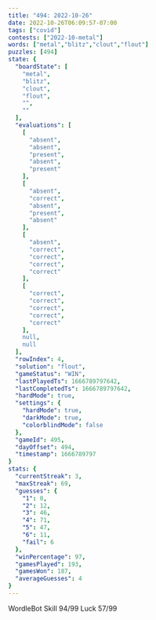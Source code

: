 ```yaml
---
title: "494: 2022-10-26"
date: 2022-10-26T06:09:57-07:00
tags: ["covid"]
contests: ["2022-10-metal"]
words: ["metal","blitz","clout","flout"]
puzzles: [494]
state: {
  "boardState": [
    "metal",
    "blitz",
    "clout",
    "flout",
    "",
    ""
  ],
  "evaluations": [
    [
      "absent",
      "absent",
      "present",
      "absent",
      "present"
    ],
    [
      "absent",
      "correct",
      "absent",
      "present",
      "absent"
    ],
    [
      "absent",
      "correct",
      "correct",
      "correct",
      "correct"
    ],
    [
      "correct",
      "correct",
      "correct",
      "correct",
      "correct"
    ],
    null,
    null
  ],
  "rowIndex": 4,
  "solution": "flout",
  "gameStatus": "WIN",
  "lastPlayedTs": 1666789797642,
  "lastCompletedTs": 1666789797642,
  "hardMode": true,
  "settings": {
    "hardMode": true,
    "darkMode": true,
    "colorblindMode": false
  },
  "gameId": 495,
  "dayOffset": 494,
  "timestamp": 1666789797
}
stats: {
  "currentStreak": 3,
  "maxStreak": 69,
  "guesses": {
    "1": 0,
    "2": 12,
    "3": 46,
    "4": 71,
    "5": 47,
    "6": 11,
    "fail": 6
  },
  "winPercentage": 97,
  "gamesPlayed": 193,
  "gamesWon": 187,
  "averageGuesses": 4
}
---
```

<!-- more -->
WordleBot
Skill 94/99
Luck 57/99
